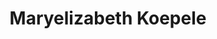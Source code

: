 ---
title: Maryelizabeth Koepele
permalink: /contributors/maryelizabethkoepele.html
firstname: Maryelizabeth
lastname: Koepele
---
